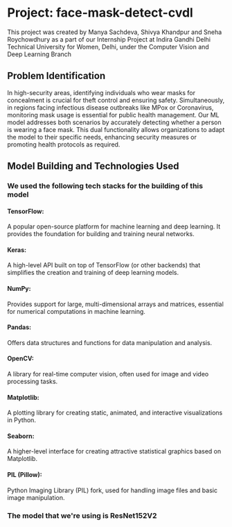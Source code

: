 # Project: face-mask-detect-cvdl
This project was created by Manya Sachdeva, Shivya Khandpur and Sneha Roychowdhury as a part of our Internship Project at Indira Gandhi Delhi Technical University for Women, Delhi, under the Computer Vision and Deep Learning Branch

## Problem Identification
In high-security areas, identifying individuals who wear masks for concealment is crucial for theft control and ensuring safety. Simultaneously, in regions facing infectious disease outbreaks like MPox or Coronavirus, monitoring mask usage is essential for public health management. Our ML model addresses both scenarios by accurately detecting whether a person is wearing a face mask. This dual functionality allows organizations to adapt the model to their specific needs, enhancing security measures or promoting health protocols as required.

## Model Building and Technologies Used
### We used the following tech stacks for the building of this model
#### TensorFlow: 
A popular open-source platform for machine learning and deep learning. It provides the foundation for building and training neural networks.
#### Keras: 
A high-level API built on top of TensorFlow (or other backends) that simplifies the creation and training of deep learning models.
#### NumPy: 
Provides support for large, multi-dimensional arrays and matrices, essential for numerical computations in machine learning.
#### Pandas: 
Offers data structures and functions for data manipulation and analysis.
#### OpenCV: 
A library for real-time computer vision, often used for image and video processing tasks.
#### Matplotlib: 
A plotting library for creating static, animated, and interactive visualizations in Python.
#### Seaborn: 
A higher-level interface for creating attractive statistical graphics based on Matplotlib.
#### PIL (Pillow): 
Python Imaging Library (PIL) fork, used for handling image files and basic image manipulation.

### The model that we're using is ResNet152V2



